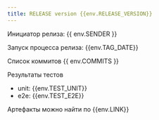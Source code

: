 ```yaml
---
title: RELEASE version {{env.RELEASE_VERSION}}
---
```


Инициатор релиза: {{ env.SENDER }}

Запуск процесса релиза: {{env.TAG_DATE}}

Список коммитов
{{ env.COMMITS }}

Результаты тестов

- unit: {{env.TEST_UNIT}}
- e2e: {{env.TEST_E2E}}

Артефакты можно найти по {{env.LINK}}

